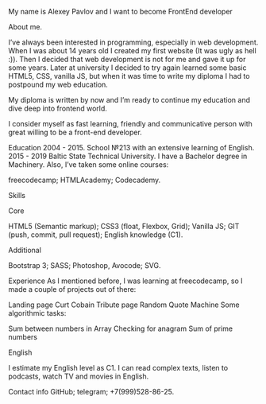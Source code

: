 My name is Alexey Pavlov and I want to become FrontEnd developer

About me.

I’ve always been interested in programming, especially in web development. When I was about 14 years old I created my first website (It was ugly as hell :)). Then I decided that web development is not for me and gave it up for some years. Later at university I decided to try again learned some basic HTML5, CSS, vanilla JS, but when it was time to write my diploma I had to postpound my web education.

My diploma is written by now and I’m ready to continue my education and dive deep into frontend world.

I consider myself as fast learning, friendly and communicative person with great willing to be a front-end developer.

Education
2004 - 2015. School №213 with an extensive learning of English.
2015 - 2019 Baltic State Technical University. I have a Bachelor degree in Machinery.
Also, I’ve taken some online courses:

freecodecamp;
HTMLAcademy;
Codecademy.

Skills

Core

HTML5 (Semantic markup);
CSS3 (float, Flexbox, Grid);
Vanilla JS;
GIT (push, commit, pull request);
English knowledge (C1).

Additional

Bootstrap 3;
SASS;
Photoshop, Avocode;
SVG.

Experience
As I mentioned before, I was learning at freecodecamp, so I made a couple of projects out of there:

Landing page
Curt Cobain Tribute page
Random Quote Machine
Some algorithmic tasks:

Sum between numbers in Array
Checking for anagram
Sum of prime numbers

English

I estimate my English level as C1. I can read complex texts, listen to podcasts, watch TV and movies in English.

Contact info
GitHub;
telegram;
+7(999)528-86-25.